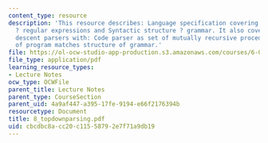 ```yaml
---
content_type: resource
description: 'This resource describes: Language specification covering Lexical structure
  ? regular expressions and Syntactic structure ? grammar. It also covers:  Recursive
  descent parsers with: Code parser as set of mutually recursive procedures, and Structure
  of program matches structure of grammar.'
file: https://ol-ocw-studio-app-production.s3.amazonaws.com/courses/6-035-computer-language-engineering-sma-5502-fall-2005/cbcdbc8acc20c11558792e7f71a9db19_8_topdownparsing.pdf
file_type: application/pdf
learning_resource_types:
- Lecture Notes
ocw_type: OCWFile
parent_title: Lecture Notes
parent_type: CourseSection
parent_uid: 4a9af447-a395-17fe-9194-e66f2176394b
resourcetype: Document
title: 8_topdownparsing.pdf
uid: cbcdbc8a-cc20-c115-5879-2e7f71a9db19
---
```

